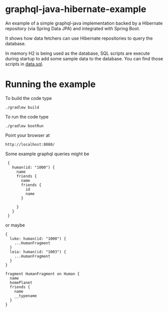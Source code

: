 # graphql-java-hibernate-example

An example of a simple graphql-java implementation backed by a Hibernate repository (via Spring Data JPA) and
integrated with Spring Boot.

It shows how data fetchers can use Hibernate repositories to query the database.

In memory H2 is being used as the database, SQL scripts are execute during startup to add some sample data to
the database. You can find those scripts in [data.sql](src/resources/data.sql).

# Running the example
To build the code type

    ./gradlew build
    
To run the code type    
    
    ./gradlew bootRun
    
Point your browser at 

    http://localhost:8080/    


Some example graphql queries might be

     {
       human(id: "1000") {
         name
         friends {
           name
           friends {
             id
             name
           }

         }
       }
     }


or maybe

    {
      luke: human(id: "1000") {
        ...HumanFragment
      }
      leia: human(id: "1003") {
        ...HumanFragment
      }
    }
    
    fragment HumanFragment on Human {
      name
      homePlanet
      friends {
        name
        __typename
      }
    }


